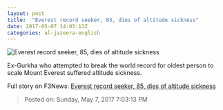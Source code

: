 ```yaml
---
layout: post
title:  "Everest record seeker, 85, dies of altitude sickness"
date: 2017-05-07 14:03:13Z
categories: al-jazeera-english
---
```


![Everest record seeker, 85, dies of altitude sickness](http://www.aljazeera.com/mritems/Images/2017/5/7/5d985f0167f94a6a9e7795f0ed4a91a4_18.jpg)

Ex-Gurkha who attempted to break the world record for oldest person to scale Mount Everest suffered altitude sickness.


Full story on F3News: [Everest record seeker, 85, dies of altitude sickness](http://www.f3nws.com/n/SG2VBH)

> Posted on: Sunday, May 7, 2017 7:03:13 PM
